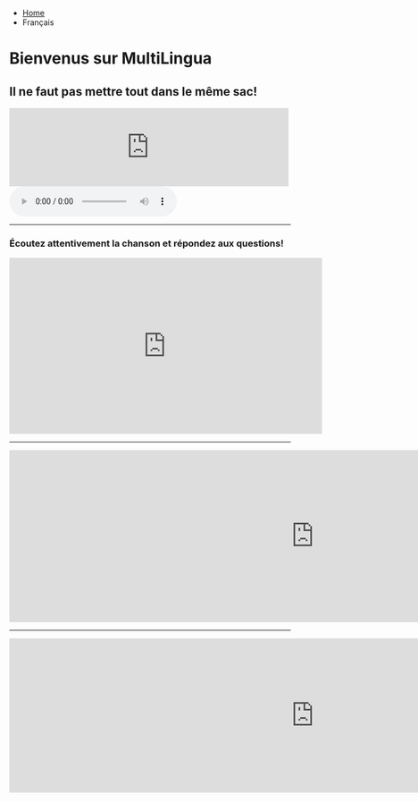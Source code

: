 <ul class="breadcrumb">
  <li><a href="index.html">Home</a></li>
  <li>Français</li>
</ul>

<h1>Bienvenus sur MultiLingua</h1>

<h2> Il ne faut pas mettre tout dans le même sac!</h2>
<iframe src="https://archive.org/embed/Multilingua" width="500" height="140" frameborder="0" webkitallowfullscreen="true" mozallowfullscreen="true" allowfullscreen></iframe>

<audio controls>
  <source src="https://ia601500.us.archive.org/21/items/Multilingua/Multilingua.ogg" type="audio/ogg">
  <source src="https://ia601500.us.archive.org/21/items/Multilingua/Multilingua.mp3" type="audio/mpeg">
  Your browser does not support the audio tag.
</audio> 

<hr>

<h3> Écoutez attentivement la chanson et répondez aux questions! </h3>

<iframe width="560" height="315" src="https://www.youtube.com/embed/S_xH7noaqTA?rel=0&amp;start=11" frameborder="0" allowfullscreen></iframe>

<hr>

<iframe src="https://h5p.org/h5p/embed/136432" width="1090" height="308" frameborder="0" allowfullscreen="allowfullscreen"></iframe><script src="https://h5p.org/sites/all/modules/h5p/library/js/h5p-resizer.js" charset="UTF-8"></script>

<hr>

<iframe src="https://h5p.org/h5p/embed/136438" width="1090" height="276" frameborder="0" allowfullscreen="allowfullscreen"></iframe><script src="https://h5p.org/sites/all/modules/h5p/library/js/h5p-resizer.js" charset="UTF-8"></script>
